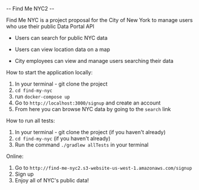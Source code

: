 -- Find Me NYC2 --

Find Me NYC is a project proposal for the City of New York to manage users who use their public Data Portal API

 - Users can search for public NYC data
 - Users can view location data on a map

 - City employees can view and manage users searching their data


How to start the application locally:

1. In your terminal - git clone the project
2. `cd find-my-nyc`
4. run `docker-compose up`
5. Go to `http://localhost:3000/signup` and create an account
6. From here you can browse NYC data by going to the `search` link


How to run all tests:
1. In your terminal - git clone the project (if you haven't already)
2. `cd find-my-nyc` (if you haven't already)
4. Run the command `./gradlew allTests` in your terminal

Online:
1. Go to `http://find-me-nyc2.s3-website-us-west-1.amazonaws.com/signup`
2. Sign up
3. Enjoy all of NYC's public data!